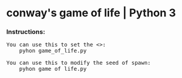 # conway's game of life | Python 3

<h3>Instructions:</h3>

<pre>
You can use this to set the <<update_delay_in_seconds>>:
    pyhon game_of_life.py <update_delay_in_seconds>
    
You can use this to modify the seed of spawn:
    pyhon game_of_life.py <update_delay_in_seconds> <number(5 - 10)>
</pre>
